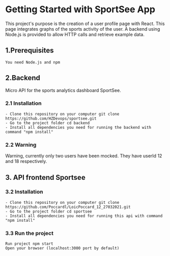 # Getting Started with SportSee App

This project's purpose is the creation of a user profile page with React. This page integrates graphs of the sports activity of the user. 
A backend using Node.js is provided to allow HTTP calls and retrieve example data.

## 1.Prerequisites

    You need Node.js and npm
    
## 2.Backend

Micro API for the sports analytics dashboard SportSee.

### 2.1 Installation
    - Clone this repository on your computer git clone https://github.com/HZDevops/sportsee.git
    - Go to the project folder cd backend
    - Install all dependencies you need for running the backend with command "npm install"

### 2.2 Warning
Warning, currently only two users have been mocked. They have userId 12 and 18 respectively.

## 3. API frontend Sportsee

### 3.2 Installation
    - Clone this repository on your computer git clone https://github.com/Poccardl/LoicPoccard_12_27032021.git
    - Go to the project folder cd sportsee
    - Install all dependencies you need for running this api with command "npm install"

### 3.3 Run the project
    Run project npm start
    Open your browser (localhost:3000 port by default)


